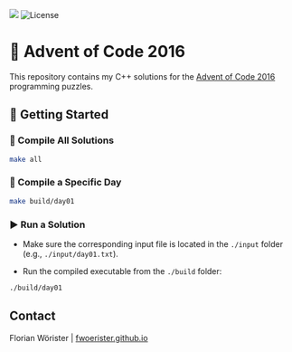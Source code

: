 ![](https://img.shields.io/badge/stars%20⭐-25-yellow)
![License](https://img.shields.io/badge/license-Apache%202.0-blue.svg)


# 🎄 Advent of Code 2016

This repository contains my C++ solutions for the [Advent of Code 2016](https://adventofcode.com/2016) programming puzzles.

## 🚀 Getting Started

### 🔧 Compile All Solutions

```sh
make all
```

### 🔨 Compile a Specific Day

```sh
make build/day01
```

### ▶️ Run a Solution

- Make sure the corresponding input file is located in the `./input` folder (e.g., `./input/day01.txt`).

- Run the compiled executable from the `./build` folder:

```sh
./build/day01
```

## Contact

Florian Wörister | [fwoerister.github.io](https://fwoerister.github.io)
